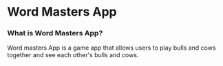 # Word Masters App

### What is Word Masters App?
Word masters App is a game app that allows users to play bulls and cows together and see each other's bulls and cows. 
